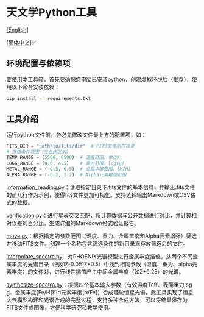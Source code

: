 # 天文学Python工具

[[English]](README.md)

[[简体中文]](README_zh.md)✅

## 环境配置与依赖项

要使用本工具箱，首先要确保您电脑已安装python，创建虚拟环境后（推荐），使用以下命令安装依赖：

```bash
pip install -r requirements.txt
```

## 工具介绍

运行python文件前，务必先修改文件最上方的配置项，如：  

```python
FITS_DIR = "path/to/fits/dir"  # FITS文件所在目录
# 筛选条件范围（左右闭区间）
TEMP_RANGE = (5500, 6500)  # 温度范围，单位K
LOGG_RANGE = (0.0, 4.5)    # 重力范围，log(g)
METAL_RANGE = (-0.5, 0.5)  # 金属丰度范围，[M/H]
ALPHA_RANGE = (-0.2, 1.2)  # Alpha元素增强范围
```

[Information_reading.py](https://github.com/T-Auto/Python-tools-for-Astronomy/blob/main/tools/Information%20reading.py)：读取指定目录下.fits文件的基本信息，并输出.fits文件的前几行作为示例，使得fits文件更加可视化。支持选择输出Markdown或CSV格式的数据。

[verification.py](https://github.com/T-Auto/Python-tools-for-Astronomy/blob/main/tools/verification.py)：进行星表交叉匹配，将计算数据与公开数据进行对比，并计算相对误差的百分比。生成详细的Markdown格式验证报告。

[move.py](https://github.com/T-Auto/Python-tools-for-Astronomy/blob/main/tools/move.py)：根据指定的参数范围（温度、重力、金属丰度和Alpha元素增强）筛选并移动FITS文件。创建一个名称包含筛选条件的新目录来存放筛选后的文件。

[interpolate_spectra.py](https://github.com/T-Auto/Python-tools-for-Astronomy/blob/main/tools/interpolate_spectra.py)：对PHOENIX光谱模型进行金属丰度插值。从两个不同金属丰度的光谱目录（例如Z-0.0和Z+0.5）中找到相同参数（温度、重力、alpha元素丰度）的文件对，进行线性插值产生中间金属丰度（如Z+0.25）的光谱。

[synthesize_spectra.py](https://github.com/T-Auto/Python-tools-for-Astronomy/blob/main/tools/synthesize_spectra.py)：根据四个基本输入参数（有效温度Teff、表面重力log g、金属丰度[Fe/H]和α元素丰度[α/Fe]）合成理论恒星光谱。此工具实现了恒星大气模型构建和光谱合成的完整过程，支持多种合成方法，可以将结果保存为FITS文件或图像，方便科学研究和教学使用。